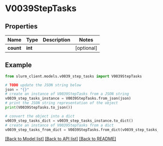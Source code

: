 # V0039StepTasks


## Properties

Name | Type | Description | Notes
------------ | ------------- | ------------- | -------------
**count** | **int** |  | [optional] 

## Example

```python
from slurm_client.models.v0039_step_tasks import V0039StepTasks

# TODO update the JSON string below
json = "{}"
# create an instance of V0039StepTasks from a JSON string
v0039_step_tasks_instance = V0039StepTasks.from_json(json)
# print the JSON string representation of the object
print(V0039StepTasks.to_json())

# convert the object into a dict
v0039_step_tasks_dict = v0039_step_tasks_instance.to_dict()
# create an instance of V0039StepTasks from a dict
v0039_step_tasks_from_dict = V0039StepTasks.from_dict(v0039_step_tasks_dict)
```
[[Back to Model list]](../README.md#documentation-for-models) [[Back to API list]](../README.md#documentation-for-api-endpoints) [[Back to README]](../README.md)



